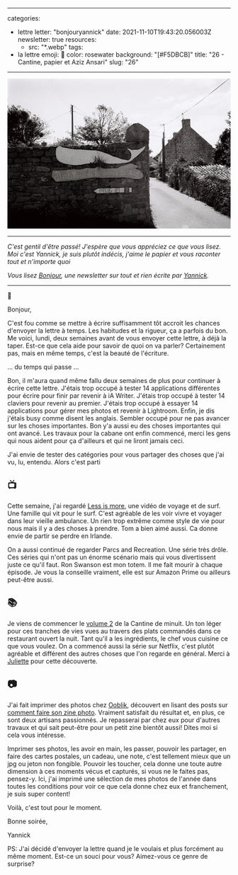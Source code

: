 
---
categories:
- lettre
letter: "bonjouryannick"
date: 2021-11-10T19:43:20.056003Z
newsletter: true
resources:
  - src: "*.webp"
tags:
- la lettre
emoji: 💌
color: rosewater
background: "[#F5DBCB]"
title: "26 - Cantine, papier et Aziz Ansari"
slug: "26"
---
![348A7EA1-7747-49DC-9248-78241A3A04B9.jpeg](348A7EA1-7747-49DC-9248-78241A3A04B9.webp)


-----

_C'est gentil d'être passé! J'espère que vous appréciez ce que vous lisez. Moi c'est Yannick, je suis plutôt indécis, j'aime le papier et vous raconter tout et n'importe quoi_

_Vous lisez [Bonjour](https://yannickschutz.com/bonjour), une newsletter sur tout et rien écrite par [Yannick](https://yannickschutz.com/now)._

-----

👋

Bonjour,

C'est fou comme se mettre à écrire suffisamment tôt accroit les chances d'envoyer la lettre à temps. Les habitudes et la rigueur, ça a parfois du bon. Me voici, lundi, deux semaines avant de vous envoyer cette lettre, à déjà la taper. Est-ce que cela aide pour savoir de quoi on va parler? Certainement pas, mais en même temps, c'est la beauté de l'écriture.

... du temps qui passe ...

Bon, il m'aura quand même fallu deux semaines de plus pour continuer à écrire cette lettre. J'étais trop occupé à tester 14 applications différentes pour écrire pour finir par revenir à iA Writer. J'étais trop occupé à tester 14 claviers pour revenir au premier. J'étais trop occupé à essayer 14 applications pour gérer mes photos et revenir à Lightroom. Enfin, je dis j'étais busy comme disent les anglais. Sembler occupé pour ne pas avancer sur les choses importantes. Bon y'a aussi eu des choses importantes qui ont avancé. Les travaux pour la cabane ont enfin commencé, merci les gens qui nous aident pour ça d'ailleurs et qui ne liront jamais ceci.

J'ai envie de tester des catégories pour vous partager des choses que j'ai vu, lu, entendu. Alors c'est parti

## 📺

Cette semaine, j'ai regardé [Less is more](https://youtu.be/u70ibusP7HM), une vidéo de voyage et de surf. Une famille qui vit pour le surf. C'est agréable de les voir vivre et voyager dans leur vieille ambulance. Un rien trop extrême comme style de vie pour nous mais il y a des choses à prendre. Tom a bien aimé aussi. Ca donne envie de partir se perdre en Irlande.

On a aussi continué de regarder Parcs and Recreation. Une série très drôle. Ces séries qui n'ont pas un énorme scénario mais qui vous divertissent juste ce qu'il faut. Ron Swanson est mon totem. Il me fait mourir à chaque épisode. Je vous la conseille vraiment, elle est sur Amazon Prime ou ailleurs peut-être aussi.

## 📚

Je viens de commencer le [volume 2](https://www.librairiesindependantes.com/product/9782353481019/) de la Cantine de minuit. Un ton léger pour ces tranches de vies vues au travers des plats commandés dans ce restaurant ouvert la nuit. Tant qu'il a les ingrédients, le chef vous cuisine ce que vous voulez. On a commencé aussi la série sur Netflix, c'est plutôt agréable et différent des autres choses que l'on regarde en général. Merci à [Juliette](https://www.jenesaispaschoisir.com) pour cette découverte.

## 📷

J'ai fait imprimer des photos chez [Ooblik](https://ooblik.com), découvert en lisant des posts sur [comment faire son zine photo](https://richielem.com/faire-un-zine-photo/). Vraiment satisfait du résultat et, en plus, ce sont deux artisans passionnés. Je repasserai par chez eux pour d'autres travaux et qui sait peut-être pour un petit zine bientôt aussi! Dites moi si cela vous intéresse.

Imprimer ses photos, les avoir en main, les passer, pouvoir les partager, en faire des cartes postales, un cadeau, une note, c'est tellement mieux que un jpg ou jeton non fongible. Pouvoir les toucher, cela donne une toute autre dimension à ces moments vécus et capturés, si vous ne le faites pas, pensez-y. Ici, j'ai imprimé une sélection de mes photos de l'année dans toutes les conditions pour voir ce que cela donne chez eux et franchement, je suis super content!

Voilà, c'est tout pour le moment.

Bonne soirée,

Yannick

PS: J'ai décidé d'envoyer la lettre quand je le voulais et plus forcément au même moment. Est-ce un souci pour vous? Aimez-vous ce genre de surprise?
